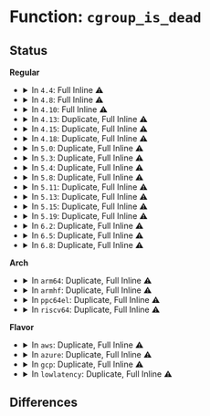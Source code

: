 # Function: <code>cgroup_is_dead</code>

## Status
<b>Regular</b>
<ul>
<li>
<details>
<summary>In <code>4.4</code>: Full Inline ⚠️</summary>

**Collision:** Unique Static

**Inline:** Full

**Transformation:** False

**Instances:**

```
In kernel/cgroup.c (0)
Location: kernel/cgroup.c:440
Inline: True
```
</details>
</li>
<li>
<details>
<summary>In <code>4.8</code>: Full Inline ⚠️</summary>

**Collision:** Unique Static

**Inline:** Full

**Transformation:** False

**Instances:**

```
In kernel/cgroup.c (ffffffff8111b03a)
Location: kernel/cgroup.c:482
Inline: True
Inline callers:
  - kernel/cgroup.c:cgroup_get
```
</details>
</li>
<li>
<details>
<summary>In <code>4.10</code>: Full Inline ⚠️</summary>

**Collision:** Unique Static

**Inline:** Full

**Transformation:** False

**Instances:**

```
In kernel/cgroup.c (ffffffff8112337a)
Location: kernel/cgroup.c:485
Inline: True
Inline callers:
  - kernel/cgroup.c:cgroup_get
```
</details>
</li>
<li>
<details>
<summary>In <code>4.13</code>: Duplicate, Full Inline ⚠️</summary>

**Collision:** Static Duplication

**Inline:** Full

**Transformation:** False

**Instances:**

```
In kernel/cgroup/cgroup.c (ffffffff81122e05)
Location: kernel/cgroup/cgroup-internal.h:120
Inline: True
Inline callers:
  - kernel/cgroup/cgroup.c:cgroup_get_live
```
```
In kernel/cgroup/cgroup-v1.c (0)
Location: kernel/cgroup/cgroup-internal.h:120
Inline: True
```
</details>
</li>
<li>
<details>
<summary>In <code>4.15</code>: Duplicate, Full Inline ⚠️</summary>

**Collision:** Static Duplication

**Inline:** Full

**Transformation:** False

**Instances:**

```
In kernel/cgroup/cgroup.c (ffffffff8112ea95)
Location: kernel/cgroup/cgroup-internal.h:121
Inline: True
Inline callers:
  - kernel/cgroup/cgroup.c:cgroup_get_live
```
```
In kernel/cgroup/cgroup-v1.c (0)
Location: kernel/cgroup/cgroup-internal.h:121
Inline: True
```
</details>
</li>
<li>
<details>
<summary>In <code>4.18</code>: Duplicate, Full Inline ⚠️</summary>

**Collision:** Static Duplication

**Inline:** Full

**Transformation:** False

**Instances:**

```
In kernel/cgroup/cgroup.c (ffffffff81143184)
Location: kernel/cgroup/cgroup-internal.h:121
Inline: True
Inline callers:
  - kernel/cgroup/cgroup.c:proc_cgroup_show
  - kernel/cgroup/cgroup.c:cgroup_subtree_control_write
  - kernel/cgroup/cgroup.c:cgroup_apply_control_disable
  - kernel/cgroup/cgroup.c:cgroup_apply_control_enable
  - kernel/cgroup/cgroup.c:cgroup_restore_control
  - kernel/cgroup/cgroup.c:cgroup_propagate_control
  - kernel/cgroup/cgroup.c:cgroup_save_control
  - kernel/cgroup/cgroup.c:cgroup_lock_and_drain_offline
  - kernel/cgroup/cgroup.c:cgroup_update_dfl_csses
  - kernel/cgroup/cgroup.c:cgroup_kn_lock_live
  - kernel/cgroup/cgroup.c:cgroup_get_live
```
```
In kernel/cgroup/cgroup-v1.c (ffffffff81145cf6)
Location: kernel/cgroup/cgroup-internal.h:121
Inline: True
Inline callers:
  - kernel/cgroup/cgroup-v1.c:cgroup1_check_for_release
  - kernel/cgroup/cgroup-v1.c:cgroupstats_build
```
</details>
</li>
<li>
<details>
<summary>In <code>5.0</code>: Duplicate, Full Inline ⚠️</summary>

**Collision:** Static Duplication

**Inline:** Full

**Transformation:** False

**Instances:**

```
In kernel/cgroup/cgroup.c (ffffffff8114ecb4)
Location: kernel/cgroup/cgroup-internal.h:149
Inline: True
Inline callers:
  - kernel/cgroup/cgroup.c:proc_cgroup_show
  - kernel/cgroup/cgroup.c:cgroup_type_write
  - kernel/cgroup/cgroup.c:cgroup_subtree_control_write
  - kernel/cgroup/cgroup.c:cgroup_apply_control_disable
  - kernel/cgroup/cgroup.c:cgroup_apply_control_enable
  - kernel/cgroup/cgroup.c:cgroup_propagate_control
  - kernel/cgroup/cgroup.c:cgroup_save_control
  - kernel/cgroup/cgroup.c:cgroup_lock_and_drain_offline
  - kernel/cgroup/cgroup.c:cgroup_update_dfl_csses
  - kernel/cgroup/cgroup.c:cgroup_kn_lock_live
  - kernel/cgroup/cgroup.c:cgroup_get_live
```
```
In kernel/cgroup/cgroup-v1.c (ffffffff811518b6)
Location: kernel/cgroup/cgroup-internal.h:149
Inline: True
Inline callers:
  - kernel/cgroup/cgroup-v1.c:cgroup1_check_for_release
  - kernel/cgroup/cgroup-v1.c:cgroupstats_build
```
</details>
</li>
<li>
<details>
<summary>In <code>5.3</code>: Duplicate, Full Inline ⚠️</summary>

**Collision:** Static Duplication

**Inline:** Full

**Transformation:** False

**Instances:**

```
In kernel/cgroup/cgroup.c (ffffffff8115a81c)
Location: kernel/cgroup/cgroup-internal.h:168
Inline: True
Inline callers:
  - kernel/cgroup/cgroup.c:proc_cgroup_show
  - kernel/cgroup/cgroup.c:cgroup_type_write
  - kernel/cgroup/cgroup.c:cgroup_subtree_control_write
  - kernel/cgroup/cgroup.c:cgroup_apply_control_disable
  - kernel/cgroup/cgroup.c:cgroup_apply_control_enable
  - kernel/cgroup/cgroup.c:cgroup_propagate_control
  - kernel/cgroup/cgroup.c:cgroup_save_control
  - kernel/cgroup/cgroup.c:cgroup_lock_and_drain_offline
  - kernel/cgroup/cgroup.c:cgroup_update_dfl_csses
  - kernel/cgroup/cgroup.c:cgroup_kn_lock_live
  - kernel/cgroup/cgroup.c:cgroup_get_live
```
```
In kernel/cgroup/cgroup-v1.c (ffffffff8115d27a)
Location: kernel/cgroup/cgroup-internal.h:168
Inline: True
Inline callers:
  - kernel/cgroup/cgroup-v1.c:cgroup1_check_for_release
  - kernel/cgroup/cgroup-v1.c:cgroupstats_build
```
```
In kernel/cgroup/freezer.c (ffffffff8115e4ba)
Location: kernel/cgroup/cgroup-internal.h:168
Inline: True
Inline callers:
  - kernel/cgroup/freezer.c:cgroup_freeze
```
</details>
</li>
<li>
<details>
<summary>In <code>5.4</code>: Duplicate, Full Inline ⚠️</summary>

**Collision:** Static Duplication

**Inline:** Full

**Transformation:** False

**Instances:**

```
In kernel/cgroup/cgroup.c (ffffffff811664cc)
Location: kernel/cgroup/cgroup-internal.h:168
Inline: True
Inline callers:
  - kernel/cgroup/cgroup.c:proc_cgroup_show
  - kernel/cgroup/cgroup.c:cgroup_type_write
  - kernel/cgroup/cgroup.c:cgroup_subtree_control_write
  - kernel/cgroup/cgroup.c:cgroup_apply_control_disable
  - kernel/cgroup/cgroup.c:cgroup_apply_control_enable
  - kernel/cgroup/cgroup.c:cgroup_propagate_control
  - kernel/cgroup/cgroup.c:cgroup_save_control
  - kernel/cgroup/cgroup.c:cgroup_lock_and_drain_offline
  - kernel/cgroup/cgroup.c:cgroup_update_dfl_csses
  - kernel/cgroup/cgroup.c:cgroup_kn_lock_live
  - kernel/cgroup/cgroup.c:cgroup_get_live
```
```
In kernel/cgroup/cgroup-v1.c (ffffffff81168e7a)
Location: kernel/cgroup/cgroup-internal.h:168
Inline: True
Inline callers:
  - kernel/cgroup/cgroup-v1.c:cgroup1_check_for_release
  - kernel/cgroup/cgroup-v1.c:cgroupstats_build
```
```
In kernel/cgroup/freezer.c (ffffffff8116a0da)
Location: kernel/cgroup/cgroup-internal.h:168
Inline: True
Inline callers:
  - kernel/cgroup/freezer.c:cgroup_freeze
```
</details>
</li>
<li>
<details>
<summary>In <code>5.8</code>: Duplicate, Full Inline ⚠️</summary>

**Collision:** Static Duplication

**Inline:** Full

**Transformation:** False

**Instances:**

```
In kernel/cgroup/cgroup.c (ffffffff81177eb3)
Location: kernel/cgroup/cgroup-internal.h:168
Inline: True
Inline callers:
  - kernel/cgroup/cgroup.c:cgroup_css_set_fork
  - kernel/cgroup/cgroup.c:proc_cgroup_show
  - kernel/cgroup/cgroup.c:cgroup_enable_threaded
  - kernel/cgroup/cgroup.c:cgroup_subtree_control_write
  - kernel/cgroup/cgroup.c:cgroup_apply_control_disable
  - kernel/cgroup/cgroup.c:cgroup_apply_control_enable
  - kernel/cgroup/cgroup.c:cgroup_propagate_control
  - kernel/cgroup/cgroup.c:cgroup_save_control
  - kernel/cgroup/cgroup.c:cgroup_lock_and_drain_offline
  - kernel/cgroup/cgroup.c:cgroup_update_dfl_csses
  - kernel/cgroup/cgroup.c:cgroup_get_tree
  - kernel/cgroup/cgroup.c:cgroup_kn_lock_live
```
```
In kernel/cgroup/cgroup-v1.c (ffffffff8117ac2a)
Location: kernel/cgroup/cgroup-internal.h:168
Inline: True
Inline callers:
  - kernel/cgroup/cgroup-v1.c:cgroup1_check_for_release
  - kernel/cgroup/cgroup-v1.c:cgroupstats_build
```
```
In kernel/cgroup/freezer.c (ffffffff8117bc2a)
Location: kernel/cgroup/cgroup-internal.h:168
Inline: True
Inline callers:
  - kernel/cgroup/freezer.c:cgroup_freeze
```
</details>
</li>
<li>
<details>
<summary>In <code>5.11</code>: Duplicate, Full Inline ⚠️</summary>

**Collision:** Static Duplication

**Inline:** Full

**Transformation:** False

**Instances:**

```
In kernel/cgroup/cgroup.c (ffffffff81174bd3)
Location: kernel/cgroup/cgroup-internal.h:168
Inline: True
Inline callers:
  - kernel/cgroup/cgroup.c:cgroup_css_set_fork
  - kernel/cgroup/cgroup.c:proc_cgroup_show
  - kernel/cgroup/cgroup.c:cgroup_enable_threaded
  - kernel/cgroup/cgroup.c:cgroup_subtree_control_write
  - kernel/cgroup/cgroup.c:cgroup_apply_control_disable
  - kernel/cgroup/cgroup.c:cgroup_apply_control_enable
  - kernel/cgroup/cgroup.c:cgroup_propagate_control
  - kernel/cgroup/cgroup.c:cgroup_save_control
  - kernel/cgroup/cgroup.c:cgroup_lock_and_drain_offline
  - kernel/cgroup/cgroup.c:cgroup_update_dfl_csses
  - kernel/cgroup/cgroup.c:cgroup_kn_lock_live
  - kernel/cgroup/cgroup.c:cgroup_get_live
```
```
In kernel/cgroup/cgroup-v1.c (ffffffff81177a2a)
Location: kernel/cgroup/cgroup-internal.h:168
Inline: True
Inline callers:
  - kernel/cgroup/cgroup-v1.c:cgroup1_check_for_release
  - kernel/cgroup/cgroup-v1.c:cgroupstats_build
```
```
In kernel/cgroup/freezer.c (ffffffff81178a7a)
Location: kernel/cgroup/cgroup-internal.h:168
Inline: True
Inline callers:
  - kernel/cgroup/freezer.c:cgroup_freeze
```
</details>
</li>
<li>
<details>
<summary>In <code>5.13</code>: Duplicate, Full Inline ⚠️</summary>

**Collision:** Static Duplication

**Inline:** Full

**Transformation:** False

**Instances:**

```
In kernel/cgroup/cgroup.c (ffffffff8117578f)
Location: kernel/cgroup/cgroup-internal.h:168
Inline: True
Inline callers:
  - kernel/cgroup/cgroup.c:cgroup_css_set_fork
  - kernel/cgroup/cgroup.c:proc_cgroup_show
  - kernel/cgroup/cgroup.c:cgroup_type_write
  - kernel/cgroup/cgroup.c:cgroup_subtree_control_write
  - kernel/cgroup/cgroup.c:cgroup_apply_control_disable
  - kernel/cgroup/cgroup.c:cgroup_apply_control_enable
  - kernel/cgroup/cgroup.c:cgroup_propagate_control
  - kernel/cgroup/cgroup.c:cgroup_save_control
  - kernel/cgroup/cgroup.c:cgroup_lock_and_drain_offline
  - kernel/cgroup/cgroup.c:cgroup_update_dfl_csses
  - kernel/cgroup/cgroup.c:cgroup_kn_lock_live
  - kernel/cgroup/cgroup.c:cgroup_get_live
```
```
In kernel/cgroup/cgroup-v1.c (ffffffff8117858a)
Location: kernel/cgroup/cgroup-internal.h:168
Inline: True
Inline callers:
  - kernel/cgroup/cgroup-v1.c:cgroup1_check_for_release
  - kernel/cgroup/cgroup-v1.c:cgroupstats_build
```
```
In kernel/cgroup/freezer.c (ffffffff811795ea)
Location: kernel/cgroup/cgroup-internal.h:168
Inline: True
Inline callers:
  - kernel/cgroup/freezer.c:cgroup_freeze
```
</details>
</li>
<li>
<details>
<summary>In <code>5.15</code>: Duplicate, Full Inline ⚠️</summary>

**Collision:** Static Duplication

**Inline:** Full

**Transformation:** False

**Instances:**

```
In kernel/cgroup/cgroup.c (ffffffff8119cd1f)
Location: kernel/cgroup/cgroup-internal.h:187
Inline: True
Inline callers:
  - kernel/cgroup/cgroup.c:cgroup_css_set_fork
  - kernel/cgroup/cgroup.c:proc_cgroup_show
  - kernel/cgroup/cgroup.c:cgroup_get_from_id
  - kernel/cgroup/cgroup.c:cgroup_type_write
  - kernel/cgroup/cgroup.c:cgroup_subtree_control_write
  - kernel/cgroup/cgroup.c:cgroup_apply_control_disable
  - kernel/cgroup/cgroup.c:cgroup_apply_control_enable
  - kernel/cgroup/cgroup.c:cgroup_propagate_control
  - kernel/cgroup/cgroup.c:cgroup_save_control
  - kernel/cgroup/cgroup.c:cgroup_lock_and_drain_offline
  - kernel/cgroup/cgroup.c:cgroup_update_dfl_csses
  - kernel/cgroup/cgroup.c:cgroup_get_tree
  - kernel/cgroup/cgroup.c:cgroup_setup_root
  - kernel/cgroup/cgroup.c:cgroup_kn_lock_live
```
```
In kernel/cgroup/cgroup-v1.c (ffffffff8119feea)
Location: kernel/cgroup/cgroup-internal.h:187
Inline: True
Inline callers:
  - kernel/cgroup/cgroup-v1.c:cgroup1_check_for_release
  - kernel/cgroup/cgroup-v1.c:cgroupstats_build
```
```
In kernel/cgroup/freezer.c (ffffffff811a0f0b)
Location: kernel/cgroup/cgroup-internal.h:187
Inline: True
Inline callers:
  - kernel/cgroup/freezer.c:cgroup_freeze
```
</details>
</li>
<li>
<details>
<summary>In <code>5.19</code>: Duplicate, Full Inline ⚠️</summary>

**Collision:** Static Duplication

**Inline:** Full

**Transformation:** False

**Instances:**

```
In kernel/cgroup/cgroup.c (ffffffff811cd029)
Location: kernel/cgroup/cgroup-internal.h:186
Inline: True
Inline callers:
  - kernel/cgroup/cgroup.c:cgroup_css_set_fork
  - kernel/cgroup/cgroup.c:proc_cgroup_show
  - kernel/cgroup/cgroup.c:cgroup_type_write
  - kernel/cgroup/cgroup.c:cgroup_subtree_control_write
  - kernel/cgroup/cgroup.c:cgroup_apply_control_disable
  - kernel/cgroup/cgroup.c:cgroup_apply_control_enable
  - kernel/cgroup/cgroup.c:cgroup_restore_control
  - kernel/cgroup/cgroup.c:cgroup_propagate_control
  - kernel/cgroup/cgroup.c:cgroup_save_control
  - kernel/cgroup/cgroup.c:cgroup_lock_and_drain_offline
  - kernel/cgroup/cgroup.c:cgroup_update_dfl_csses
  - kernel/cgroup/cgroup.c:cgroup_get_tree
  - kernel/cgroup/cgroup.c:cgroup_kn_lock_live
```
```
In kernel/cgroup/cgroup-v1.c (ffffffff811d05b6)
Location: kernel/cgroup/cgroup-internal.h:186
Inline: True
Inline callers:
  - kernel/cgroup/cgroup-v1.c:cgroup1_check_for_release
```
```
In kernel/cgroup/freezer.c (ffffffff811d172a)
Location: kernel/cgroup/cgroup-internal.h:186
Inline: True
Inline callers:
  - kernel/cgroup/freezer.c:cgroup_freeze
```
</details>
</li>
<li>
<details>
<summary>In <code>6.2</code>: Duplicate, Full Inline ⚠️</summary>

**Collision:** Static Duplication

**Inline:** Full

**Transformation:** False

**Instances:**

```
In kernel/cgroup/cgroup.c (ffffffff812105ed)
Location: kernel/cgroup/cgroup-internal.h:184
Inline: True
Inline callers:
  - kernel/cgroup/cgroup.c:cgroup_css_set_fork
  - kernel/cgroup/cgroup.c:proc_cgroup_show
  - kernel/cgroup/cgroup.c:cgroup_type_write
  - kernel/cgroup/cgroup.c:cgroup_subtree_control_write
  - kernel/cgroup/cgroup.c:cgroup_apply_control_disable
  - kernel/cgroup/cgroup.c:cgroup_apply_control_enable
  - kernel/cgroup/cgroup.c:cgroup_restore_control
  - kernel/cgroup/cgroup.c:cgroup_propagate_control
  - kernel/cgroup/cgroup.c:cgroup_save_control
  - kernel/cgroup/cgroup.c:cgroup_lock_and_drain_offline
  - kernel/cgroup/cgroup.c:cgroup_update_dfl_csses
  - kernel/cgroup/cgroup.c:cgroup_get_tree
  - kernel/cgroup/cgroup.c:cgroup_kn_lock_live
```
```
In kernel/cgroup/cgroup-v1.c (ffffffff81214066)
Location: kernel/cgroup/cgroup-internal.h:184
Inline: True
Inline callers:
  - kernel/cgroup/cgroup-v1.c:cgroup1_check_for_release
```
```
In kernel/cgroup/freezer.c (ffffffff8121530a)
Location: kernel/cgroup/cgroup-internal.h:184
Inline: True
Inline callers:
  - kernel/cgroup/freezer.c:cgroup_freeze
```
```
In kernel/bpf/cgroup_iter.c (ffffffff81325631)
Location: kernel/cgroup/cgroup-internal.h:184
Inline: True
Inline callers:
  - kernel/bpf/cgroup_iter.c:cgroup_iter_seq_show
```
</details>
</li>
<li>
<details>
<summary>In <code>6.5</code>: Duplicate, Full Inline ⚠️</summary>

**Collision:** Static Duplication

**Inline:** Full

**Transformation:** False

**Instances:**

```
In kernel/cgroup/cgroup.c (ffffffff81226000)
Location: kernel/cgroup/cgroup-internal.h:184
Inline: True
Inline callers:
  - kernel/cgroup/cgroup.c:cgroup_css_set_fork
  - kernel/cgroup/cgroup.c:proc_cgroup_show
  - kernel/cgroup/cgroup.c:cgroup_type_write
  - kernel/cgroup/cgroup.c:cgroup_subtree_control_write
  - kernel/cgroup/cgroup.c:cgroup_apply_control_disable
  - kernel/cgroup/cgroup.c:cgroup_apply_control_enable
  - kernel/cgroup/cgroup.c:cgroup_restore_control
  - kernel/cgroup/cgroup.c:cgroup_propagate_control
  - kernel/cgroup/cgroup.c:cgroup_save_control
  - kernel/cgroup/cgroup.c:cgroup_lock_and_drain_offline
  - kernel/cgroup/cgroup.c:cgroup_update_dfl_csses
  - kernel/cgroup/cgroup.c:cgroup_get_tree
  - kernel/cgroup/cgroup.c:cgroup_kn_lock_live
```
```
In kernel/cgroup/cgroup-v1.c (ffffffff81229996)
Location: kernel/cgroup/cgroup-internal.h:184
Inline: True
Inline callers:
  - kernel/cgroup/cgroup-v1.c:cgroup1_check_for_release
```
```
In kernel/cgroup/freezer.c (ffffffff8122ac3a)
Location: kernel/cgroup/cgroup-internal.h:184
Inline: True
Inline callers:
  - kernel/cgroup/freezer.c:cgroup_freeze
```
```
In kernel/bpf/cgroup_iter.c (ffffffff81355871)
Location: kernel/cgroup/cgroup-internal.h:184
Inline: True
Inline callers:
  - kernel/bpf/cgroup_iter.c:cgroup_iter_seq_show
```
</details>
</li>
<li>
<details>
<summary>In <code>6.8</code>: Duplicate, Full Inline ⚠️</summary>

**Collision:** Static Duplication

**Inline:** Full

**Transformation:** False

**Instances:**

```
In kernel/cgroup/cgroup.c (ffffffff8123dc90)
Location: kernel/cgroup/cgroup-internal.h:184
Inline: True
Inline callers:
  - kernel/cgroup/cgroup.c:cgroup_css_set_fork
  - kernel/cgroup/cgroup.c:proc_cgroup_show
  - kernel/cgroup/cgroup.c:cgroup_type_write
  - kernel/cgroup/cgroup.c:cgroup_subtree_control_write
  - kernel/cgroup/cgroup.c:cgroup_apply_control_disable
  - kernel/cgroup/cgroup.c:cgroup_apply_control_enable
  - kernel/cgroup/cgroup.c:cgroup_restore_control
  - kernel/cgroup/cgroup.c:cgroup_propagate_control
  - kernel/cgroup/cgroup.c:cgroup_save_control
  - kernel/cgroup/cgroup.c:cgroup_lock_and_drain_offline
  - kernel/cgroup/cgroup.c:cgroup_update_dfl_csses
  - kernel/cgroup/cgroup.c:cgroup_get_tree
  - kernel/cgroup/cgroup.c:cgroup_kn_lock_live
```
```
In kernel/cgroup/cgroup-v1.c (ffffffff812417e6)
Location: kernel/cgroup/cgroup-internal.h:184
Inline: True
Inline callers:
  - kernel/cgroup/cgroup-v1.c:cgroup1_check_for_release
```
```
In kernel/cgroup/freezer.c (ffffffff81242bfa)
Location: kernel/cgroup/cgroup-internal.h:184
Inline: True
Inline callers:
  - kernel/cgroup/freezer.c:cgroup_freeze
```
```
In kernel/bpf/cgroup_iter.c (ffffffff8137e271)
Location: kernel/cgroup/cgroup-internal.h:184
Inline: True
Inline callers:
  - kernel/bpf/cgroup_iter.c:cgroup_iter_seq_show
```
</details>
</li>
</ul>
<b>Arch</b>
<ul>
<li>
<details>
<summary>In <code>arm64</code>: Duplicate, Full Inline ⚠️</summary>

**Collision:** Static Duplication

**Inline:** Full

**Transformation:** False

**Instances:**

```
In kernel/cgroup/cgroup.c (ffff8000101d81e8)
Location: kernel/cgroup/cgroup-internal.h:168
Inline: True
Inline callers:
  - kernel/cgroup/cgroup.c:proc_cgroup_show
  - kernel/cgroup/cgroup.c:cgroup_type_write
  - kernel/cgroup/cgroup.c:cgroup_subtree_control_write
  - kernel/cgroup/cgroup.c:cgroup_apply_control_disable
  - kernel/cgroup/cgroup.c:cgroup_apply_control_enable
  - kernel/cgroup/cgroup.c:cgroup_propagate_control
  - kernel/cgroup/cgroup.c:cgroup_save_control
  - kernel/cgroup/cgroup.c:cgroup_lock_and_drain_offline
  - kernel/cgroup/cgroup.c:cgroup_update_dfl_csses
  - kernel/cgroup/cgroup.c:cgroup_kn_lock_live
  - kernel/cgroup/cgroup.c:cgroup_get_live
```
```
In kernel/cgroup/cgroup-v1.c (ffff8000101dbf94)
Location: kernel/cgroup/cgroup-internal.h:168
Inline: True
Inline callers:
  - kernel/cgroup/cgroup-v1.c:cgroup1_check_for_release
  - kernel/cgroup/cgroup-v1.c:cgroupstats_build
```
```
In kernel/cgroup/freezer.c (ffff8000101ddaa8)
Location: kernel/cgroup/cgroup-internal.h:168
Inline: True
Inline callers:
  - kernel/cgroup/freezer.c:cgroup_freeze
```
</details>
</li>
<li>
<details>
<summary>In <code>armhf</code>: Duplicate, Full Inline ⚠️</summary>

**Collision:** Static Duplication

**Inline:** Full

**Transformation:** False

**Instances:**

```
In kernel/cgroup/cgroup.c (c041ae28)
Location: kernel/cgroup/cgroup-internal.h:168
Inline: True
Inline callers:
  - kernel/cgroup/cgroup.c:proc_cgroup_show
  - kernel/cgroup/cgroup.c:cgroup_type_write
  - kernel/cgroup/cgroup.c:cgroup_subtree_control_write
  - kernel/cgroup/cgroup.c:cgroup_apply_control_disable
  - kernel/cgroup/cgroup.c:cgroup_apply_control_enable
  - kernel/cgroup/cgroup.c:cgroup_propagate_control
  - kernel/cgroup/cgroup.c:cgroup_save_control
  - kernel/cgroup/cgroup.c:cgroup_lock_and_drain_offline
  - kernel/cgroup/cgroup.c:cgroup_kn_lock_live
  - kernel/cgroup/cgroup.c:cgroup_get_live
```
```
In kernel/cgroup/cgroup-v1.c (c041e2bc)
Location: kernel/cgroup/cgroup-internal.h:168
Inline: True
Inline callers:
  - kernel/cgroup/cgroup-v1.c:cgroup1_check_for_release
  - kernel/cgroup/cgroup-v1.c:cgroupstats_build
```
```
In kernel/cgroup/freezer.c (c041f660)
Location: kernel/cgroup/cgroup-internal.h:168
Inline: True
Inline callers:
  - kernel/cgroup/freezer.c:cgroup_freeze
```
</details>
</li>
<li>
<details>
<summary>In <code>ppc64el</code>: Duplicate, Full Inline ⚠️</summary>

**Collision:** Static Duplication

**Inline:** Full

**Transformation:** False

**Instances:**

```
In kernel/cgroup/cgroup.c (c000000000245130)
Location: kernel/cgroup/cgroup-internal.h:168
Inline: True
Inline callers:
  - kernel/cgroup/cgroup.c:proc_cgroup_show
  - kernel/cgroup/cgroup.c:cgroup_type_write
  - kernel/cgroup/cgroup.c:cgroup_subtree_control_write
  - kernel/cgroup/cgroup.c:cgroup_apply_control_disable
  - kernel/cgroup/cgroup.c:cgroup_apply_control_enable
  - kernel/cgroup/cgroup.c:cgroup_propagate_control
  - kernel/cgroup/cgroup.c:cgroup_save_control
  - kernel/cgroup/cgroup.c:cgroup_lock_and_drain_offline
  - kernel/cgroup/cgroup.c:cgroup_update_dfl_csses
  - kernel/cgroup/cgroup.c:cgroup_kn_lock_live
  - kernel/cgroup/cgroup.c:cgroup_get_live
```
```
In kernel/cgroup/cgroup-v1.c (c0000000002496c8)
Location: kernel/cgroup/cgroup-internal.h:168
Inline: True
Inline callers:
  - kernel/cgroup/cgroup-v1.c:cgroup1_check_for_release
  - kernel/cgroup/cgroup-v1.c:cgroupstats_build
```
```
In kernel/cgroup/freezer.c (c00000000024b868)
Location: kernel/cgroup/cgroup-internal.h:168
Inline: True
Inline callers:
  - kernel/cgroup/freezer.c:cgroup_freeze
```
</details>
</li>
<li>
<details>
<summary>In <code>riscv64</code>: Duplicate, Full Inline ⚠️</summary>

**Collision:** Static Duplication

**Inline:** Full

**Transformation:** False

**Instances:**

```
In kernel/cgroup/cgroup.c (ffffffe00015122e)
Location: kernel/cgroup/cgroup-internal.h:168
Inline: True
Inline callers:
  - kernel/cgroup/cgroup.c:proc_cgroup_show
  - kernel/cgroup/cgroup.c:cgroup_type_write
  - kernel/cgroup/cgroup.c:cgroup_subtree_control_write
  - kernel/cgroup/cgroup.c:cgroup_apply_control_disable
  - kernel/cgroup/cgroup.c:cgroup_apply_control_enable
  - kernel/cgroup/cgroup.c:cgroup_propagate_control
  - kernel/cgroup/cgroup.c:cgroup_save_control
  - kernel/cgroup/cgroup.c:cgroup_lock_and_drain_offline
  - kernel/cgroup/cgroup.c:cgroup_update_dfl_csses
  - kernel/cgroup/cgroup.c:cgroup_kn_lock_live
  - kernel/cgroup/cgroup.c:cgroup_get_live
```
```
In kernel/cgroup/cgroup-v1.c (ffffffe000154060)
Location: kernel/cgroup/cgroup-internal.h:168
Inline: True
Inline callers:
  - kernel/cgroup/cgroup-v1.c:cgroup1_check_for_release
  - kernel/cgroup/cgroup-v1.c:cgroupstats_build
```
```
In kernel/cgroup/freezer.c (ffffffe000155388)
Location: kernel/cgroup/cgroup-internal.h:168
Inline: True
Inline callers:
  - kernel/cgroup/freezer.c:cgroup_freeze
```
</details>
</li>
</ul>
<b>Flavor</b>
<ul>
<li>
<details>
<summary>In <code>aws</code>: Duplicate, Full Inline ⚠️</summary>

**Collision:** Static Duplication

**Inline:** Full

**Transformation:** False

**Instances:**

```
In kernel/cgroup/cgroup.c (ffffffff8115eaec)
Location: kernel/cgroup/cgroup-internal.h:168
Inline: True
Inline callers:
  - kernel/cgroup/cgroup.c:proc_cgroup_show
  - kernel/cgroup/cgroup.c:cgroup_type_write
  - kernel/cgroup/cgroup.c:cgroup_subtree_control_write
  - kernel/cgroup/cgroup.c:cgroup_apply_control_disable
  - kernel/cgroup/cgroup.c:cgroup_apply_control_enable
  - kernel/cgroup/cgroup.c:cgroup_propagate_control
  - kernel/cgroup/cgroup.c:cgroup_save_control
  - kernel/cgroup/cgroup.c:cgroup_lock_and_drain_offline
  - kernel/cgroup/cgroup.c:cgroup_update_dfl_csses
  - kernel/cgroup/cgroup.c:cgroup_kn_lock_live
  - kernel/cgroup/cgroup.c:cgroup_get_live
```
```
In kernel/cgroup/cgroup-v1.c (ffffffff8116149a)
Location: kernel/cgroup/cgroup-internal.h:168
Inline: True
Inline callers:
  - kernel/cgroup/cgroup-v1.c:cgroup1_check_for_release
  - kernel/cgroup/cgroup-v1.c:cgroupstats_build
```
```
In kernel/cgroup/freezer.c (ffffffff811626fa)
Location: kernel/cgroup/cgroup-internal.h:168
Inline: True
Inline callers:
  - kernel/cgroup/freezer.c:cgroup_freeze
```
</details>
</li>
<li>
<details>
<summary>In <code>azure</code>: Duplicate, Full Inline ⚠️</summary>

**Collision:** Static Duplication

**Inline:** Full

**Transformation:** False

**Instances:**

```
In kernel/cgroup/cgroup.c (ffffffff81151d96)
Location: kernel/cgroup/cgroup-internal.h:168
Inline: True
Inline callers:
  - kernel/cgroup/cgroup.c:proc_cgroup_show
  - kernel/cgroup/cgroup.c:cgroup_type_write
  - kernel/cgroup/cgroup.c:cgroup_subtree_control_write
  - kernel/cgroup/cgroup.c:cgroup_apply_control_disable
  - kernel/cgroup/cgroup.c:cgroup_apply_control_enable
  - kernel/cgroup/cgroup.c:cgroup_propagate_control
  - kernel/cgroup/cgroup.c:cgroup_save_control
  - kernel/cgroup/cgroup.c:cgroup_lock_and_drain_offline
  - kernel/cgroup/cgroup.c:cgroup_update_dfl_csses
  - kernel/cgroup/cgroup.c:cgroup_kn_lock_live
  - kernel/cgroup/cgroup.c:cgroup_get_live
```
```
In kernel/cgroup/cgroup-v1.c (ffffffff811546fa)
Location: kernel/cgroup/cgroup-internal.h:168
Inline: True
Inline callers:
  - kernel/cgroup/cgroup-v1.c:cgroup1_check_for_release
  - kernel/cgroup/cgroup-v1.c:cgroupstats_build
```
```
In kernel/cgroup/freezer.c (ffffffff8115594a)
Location: kernel/cgroup/cgroup-internal.h:168
Inline: True
Inline callers:
  - kernel/cgroup/freezer.c:cgroup_freeze
```
</details>
</li>
<li>
<details>
<summary>In <code>gcp</code>: Duplicate, Full Inline ⚠️</summary>

**Collision:** Static Duplication

**Inline:** Full

**Transformation:** False

**Instances:**

```
In kernel/cgroup/cgroup.c (ffffffff8115c8bc)
Location: kernel/cgroup/cgroup-internal.h:168
Inline: True
Inline callers:
  - kernel/cgroup/cgroup.c:proc_cgroup_show
  - kernel/cgroup/cgroup.c:cgroup_type_write
  - kernel/cgroup/cgroup.c:cgroup_subtree_control_write
  - kernel/cgroup/cgroup.c:cgroup_apply_control_disable
  - kernel/cgroup/cgroup.c:cgroup_apply_control_enable
  - kernel/cgroup/cgroup.c:cgroup_propagate_control
  - kernel/cgroup/cgroup.c:cgroup_save_control
  - kernel/cgroup/cgroup.c:cgroup_lock_and_drain_offline
  - kernel/cgroup/cgroup.c:cgroup_update_dfl_csses
  - kernel/cgroup/cgroup.c:cgroup_kn_lock_live
  - kernel/cgroup/cgroup.c:cgroup_get_live
```
```
In kernel/cgroup/cgroup-v1.c (ffffffff8115f26a)
Location: kernel/cgroup/cgroup-internal.h:168
Inline: True
Inline callers:
  - kernel/cgroup/cgroup-v1.c:cgroup1_check_for_release
  - kernel/cgroup/cgroup-v1.c:cgroupstats_build
```
```
In kernel/cgroup/freezer.c (ffffffff811604ca)
Location: kernel/cgroup/cgroup-internal.h:168
Inline: True
Inline callers:
  - kernel/cgroup/freezer.c:cgroup_freeze
```
</details>
</li>
<li>
<details>
<summary>In <code>lowlatency</code>: Duplicate, Full Inline ⚠️</summary>

**Collision:** Static Duplication

**Inline:** Full

**Transformation:** False

**Instances:**

```
In kernel/cgroup/cgroup.c (ffffffff811699d2)
Location: kernel/cgroup/cgroup-internal.h:168
Inline: True
Inline callers:
  - kernel/cgroup/cgroup.c:proc_cgroup_show
  - kernel/cgroup/cgroup.c:cgroup_type_write
  - kernel/cgroup/cgroup.c:cgroup_subtree_control_write
  - kernel/cgroup/cgroup.c:cgroup_apply_control_disable
  - kernel/cgroup/cgroup.c:cgroup_apply_control_enable
  - kernel/cgroup/cgroup.c:cgroup_propagate_control
  - kernel/cgroup/cgroup.c:cgroup_save_control
  - kernel/cgroup/cgroup.c:cgroup_lock_and_drain_offline
  - kernel/cgroup/cgroup.c:cgroup_update_dfl_csses
  - kernel/cgroup/cgroup.c:cgroup_kn_lock_live
  - kernel/cgroup/cgroup.c:cgroup_get_live
```
```
In kernel/cgroup/cgroup-v1.c (ffffffff8116c50a)
Location: kernel/cgroup/cgroup-internal.h:168
Inline: True
Inline callers:
  - kernel/cgroup/cgroup-v1.c:cgroup1_check_for_release
  - kernel/cgroup/cgroup-v1.c:cgroupstats_build
```
```
In kernel/cgroup/freezer.c (ffffffff8116d82a)
Location: kernel/cgroup/cgroup-internal.h:168
Inline: True
Inline callers:
  - kernel/cgroup/freezer.c:cgroup_freeze
```
</details>
</li>
</ul>

## Differences
